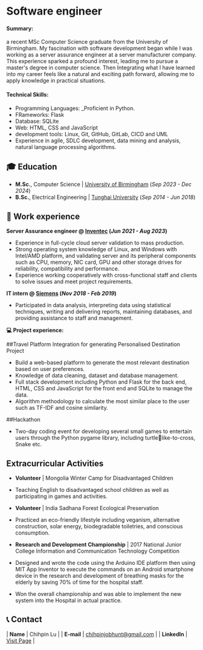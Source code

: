 # Software engineer

#### Summary: 
a recent MSc Computer Science graduate from the University of Birmingham. My fascination with software development began while I was working as a server assurance engineer at a server manufacturer company. This experience sparked a profound interest, leading me to pursue a master's degree in computer science. Then Integrating what I have learned into my career feels like a natural and exciting path forward, allowing me to apply knowledge in practical situations.

#### Technical Skills:

- Programming Languages: _Proficient in Python.
- FRameworks: Flask
- Database: SQLite
- Web: HTML, CSS and JavaScript
- development tools: Linux, Git, GitHub, GitLab, CICD and UML
- Experience in agile, SDLC development, data mining and analysis, natural language processing algorithms.
  
## 🎓 Education		  		
- **M.Sc.**, Computer Science	| <a href="https://www.birmingham.ac.uk/" target="_blank">University of Birmingham</a> (_Sep 2023 - Dec 2024_)	 			        		
- **B.Sc.**, Electrical Engineering | <a href="https://eng.thu.edu.tw/" target="_blank">Tunghai University</a> (_Sep 2014 - Jun 2018_)

## 💼 Work experience 
**Server Assurance engineer @ <a href="https://www.inventec.com/en" target="_blank">Inventec</a> (_Jun 2021 - Aug 2023_)**
- Experience in full-cycle cloud server validation to mass production.
- Strong operating system knowledge of Linux, and Windows with Intel/AMD platform, and validating server and its peripheral components such as CPU, memory, NIC card, GPU and other storage drives for reliability, compatibility and performance. 
- Experience working cooperatively with cross-functional staff and clients to solve issues and meet project requirements.<br>

**IT intern @ <a href="https://www.siemens.com/global/en" target="_blank">Siemens</a> (_Nov 2018 - Feb 2019_)**
- Participated in data analysis, interpreting data using statistical techniques, writing and delivering reports, maintaining databases, and providing assistance to staff and management.

**💻 Project experience:**

##Travel Platform Integration for generating Personalised Destination Project
- Build a web-based platform to generate the most relevant destination based on user preferences.
- Knowledge of data cleaning, dataset and database management.
- Full stack development including Python and Flask for the back end, HTML, CSS and JavaScript for the front end and SQLite to manage the data.
- Algorithm methodology to calculate the most similar place to the user such as TF-IDF and cosine similarity.

##Hackathon
- Two-day coding event for developing several small games to entertain users through the Python pygame library, including turtlelike-to-cross, Snake etc.

##  Extracurricular Activities
- **Volunteer** | Mongolia Winter Camp for Disadvantaged Children
- Teaching English to disadvantaged school children as well as participating in games and activities.

- **Volunteer** | India Sadhana Forest Ecological Preservation
- Practiced an eco-friendly lifestyle including veganism, alternative construction, solar energy, biodegradable toiletries, and conscious consumption.

- **Research and Development Championship** | 2017 National Junior College Information and Communication Technology Competition
- Designed and wrote the code using the Arduino IDE platform then using MIT App Inventor to execute the commands on an 
Android smartphone device in the research and development of breathing masks for the elderly by saving 70% of time for 
the hospital staff.
- Won the overall championship and was able to implement the new system into the Hospital in actual practice.

## 📞 Contact

| **Name**     | Chihpin Lu | 
| **E-mail**   | chihpinjobhunt@gmail.com | 
| **LinkedIn** | <a href="https://www.linkedin.com/in/chihpin-lu-093aa2193/" target="_blank">Visit Page</a> | 
